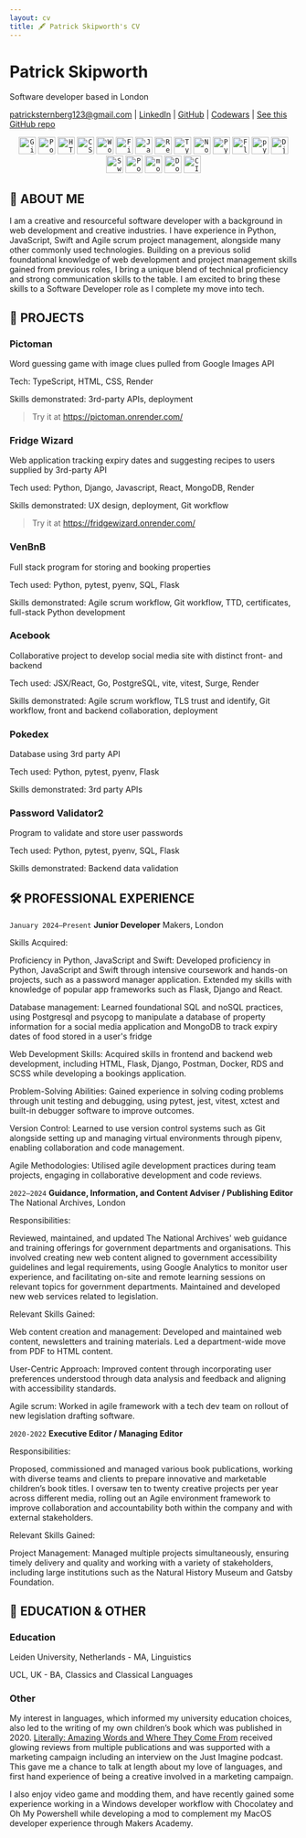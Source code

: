 ```yaml
---
layout: cv
title: 🖋️ Patrick Skipworth's CV
---
```

# Patrick Skipworth
Software developer based in London

<div id="webaddress">
  
<a href="patricksternberg123@gmail.com">patricksternberg123@gmail.com</a>
|
<a href="https://www.linkedin.com/in/patrick-skipworth-a87a20145">LinkedIn</a>
|
<a href="https://github.com/PatSternberg">GitHub</a>
|
<a href="https://www.codewars.com/users/PatSkip">Codewars</a>
|
<a href="https://github.com/PatSternberg/markdown-cv.git">See this GitHub repo</a>

</div>

<div align="center">
	<code><img width="30" src="https://user-images.githubusercontent.com/25181517/192108372-f71d70ac-7ae6-4c0d-8395-51d8870c2ef0.png" alt="Git" title="Git"/></code>
	<code><img width="30" src="https://user-images.githubusercontent.com/25181517/192109061-e138ca71-337c-4019-8d42-4792fdaa7128.png" alt="Postman" title="Postman"/></code>
	<code><img width="30" src="https://user-images.githubusercontent.com/25181517/192158954-f88b5814-d510-4564-b285-dff7d6400dad.png" alt="HTML" title="HTML"/></code>
	<code><img width="30" src="https://user-images.githubusercontent.com/25181517/183898674-75a4a1b1-f960-4ea9-abcb-637170a00a75.png" alt="CSS" title="CSS"/></code>
	<code><img width="30" src="https://user-images.githubusercontent.com/25181517/192158957-b1256181-356c-46a3-beb9-487af08a6266.png" alt="Wordpress" title="Wordpress"/></code>
	<code><img width="30" src="https://user-images.githubusercontent.com/25181517/189715289-df3ee512-6eca-463f-a0f4-c10d94a06b2f.png" alt="Figma" title="Figma"/></code>
	<code><img width="30" src="https://user-images.githubusercontent.com/25181517/117447155-6a868a00-af3d-11eb-9cfe-245df15c9f3f.png" alt="JavaScript" title="JavaScript"/></code>
	<code><img width="30" src="https://user-images.githubusercontent.com/25181517/183897015-94a058a6-b86e-4e42-a37f-bf92061753e5.png" alt="React" title="React"/></code>
	<code><img width="30" src="https://user-images.githubusercontent.com/25181517/183890598-19a0ac2d-e88a-4005-a8df-1ee36782fde1.png" alt="TypeScript" title="TypeScript"/></code>
	<code><img width="30" src="https://user-images.githubusercontent.com/25181517/183568594-85e280a7-0d7e-4d1a-9028-c8c2209e073c.png" alt="Node.js" title="Node.js"/></code>
	<code><img width="30" src="https://user-images.githubusercontent.com/25181517/183423507-c056a6f9-1ba8-4312-a350-19bcbc5a8697.png" alt="Python" title="Python"/></code>
	<code><img width="30" src="https://user-images.githubusercontent.com/25181517/183423775-2276e25d-d43d-4e58-890b-edbc88e915f7.png" alt="Flask" title="Flask"/></code>
	<code><img width="30" src="https://user-images.githubusercontent.com/25181517/184117132-9e89a93b-65fb-47c3-91e7-7d0f99e7c066.png" alt="pytest" title="pytest"/></code>
	<code><img width="30" src="https://github.com/marwin1991/profile-technology-icons/assets/62091613/9bf5650b-e534-4eae-8a26-8379d076f3b4" alt="Django" title="Django"/></code>
	<code><img width="30" src="https://user-images.githubusercontent.com/25181517/121406389-6267a300-c95e-11eb-8d67-f1e22afe8aea.png" alt="Swift" title="Swift"/></code>
	<code><img width="30" src="https://user-images.githubusercontent.com/25181517/117208740-bfb78400-adf5-11eb-97bb-09072b6bedfc.png" alt="PostgreSQL" title="PostgreSQL"/></code>
	<code><img width="30" src="https://user-images.githubusercontent.com/25181517/182884177-d48a8579-2cd0-447a-b9a6-ffc7cb02560e.png" alt="mongoDB" title="mongoDB"/></code>
	<code><img width="30" src="https://user-images.githubusercontent.com/25181517/117207330-263ba280-adf4-11eb-9b97-0ac5b40bc3be.png" alt="Docker" title="Docker"/></code>
	<code><img width="30" src="https://user-images.githubusercontent.com/25181517/183868728-b2e11072-00a5-47e2-8a4e-4ebbb2b8c554.png" alt="CI/CD" title="CI/CD"/></code>
</div>

## 👀 ABOUT ME

I am a creative and resourceful software developer with a background in web development and creative industries. I have experience in Python, JavaScript, Swift and Agile scrum project management, alongside many other commonly used technologies. Building on a previous solid foundational knowledge of web development and project management skills gained from previous roles, I bring a unique blend of technical proficiency and strong communication skills to the table. I am excited to bring these skills to a Software Developer role as I complete my move into tech.

## 💾 PROJECTS

### Pictoman

Word guessing game with image clues pulled from Google Images API

Tech: TypeScript, HTML, CSS, Render

Skills demonstrated: 3rd-party APIs, deployment

>Try it at https://pictoman.onrender.com/

### Fridge Wizard

Web application tracking expiry dates and suggesting recipes to users supplied by 3rd-party API

Tech used: Python, Django, Javascript, React, MongoDB, Render

Skills demonstrated: UX design, deployment, Git workflow

>Try it at https://fridgewizard.onrender.com/

### VenBnB 

Full stack program for storing and booking properties

Tech used: Python, pytest, pyenv, SQL, Flask

Skills demonstrated: Agile scrum workflow, Git workflow, TTD, certificates, full-stack Python development

### Acebook

Collaborative project to develop social media site with distinct front- and backend

Tech used: JSX/React, Go, PostgreSQL, vite, vitest, Surge, Render

Skills demonstrated: Agile scrum workflow, TLS trust and identify, Git workflow, front and backend collaboration, deployment

### Pokedex

Database using 3rd party API

Tech used: Python, pytest, pyenv, Flask

Skills demonstrated: 3rd party APIs

### Password Validator2

Program to validate and store user passwords

Tech used: Python, pytest, pyenv, SQL, Flask

Skills demonstrated: Backend data validation

## 🛠️ PROFESSIONAL EXPERIENCE

`January 2024–Present`
__Junior Developer__
Makers, London

Skills Acquired:

Proficiency in Python, JavaScript and Swift: Developed proficiency in Python, JavaScript and Swift through intensive coursework and hands-on projects, such as a password manager application. Extended my skills with knowledge of popular app frameworks such as Flask, Django and React.

Database management: Learned foundational SQL and noSQL practices, using Postgresql and psycopg to manipulate a database of property information for a social media application and MongoDB to track expiry dates of food stored in a user's fridge

Web Development Skills: Acquired skills in frontend and backend web development, including HTML, Flask, Django, Postman, Docker, RDS and SCSS while developing a bookings application.

Problem-Solving Abilities: Gained experience in solving coding problems through unit testing and debugging, using pytest, jest, vitest, xctest and built-in debugger software to improve outcomes.

Version Control: Learned to use version control systems such as Git alongside setting up and managing virtual environments through pipenv, enabling collaboration and code management.

Agile Methodologies: Utilised agile development practices during team projects, engaging in collaborative development and code reviews.

`2022–2024`
__Guidance, Information, and Content Adviser / Publishing Editor__
The National Archives, London

Responsibilities:

Reviewed, maintained, and updated The National Archives' web guidance and training offerings for government departments and organisations. This involved creating new web content aligned to government accessibility guidelines and legal requirements, using Google Analytics to monitor user experience, and facilitating on-site and remote learning sessions on relevant topics for government departments. Maintained and developed new web services related to legislation.

Relevant Skills Gained:

Web content creation and management: Developed and maintained web content, newsletters and training materials. Led a department-wide move from PDF to HTML content.

User-Centric Approach: Improved content through incorporating user preferences understood through data analysis and feedback and aligning with accessibility standards.

Agile scrum: Worked in agile framework with a tech dev team on rollout of new legislation drafting software.

`2020-2022`
__Executive Editor / Managing Editor__

Responsibilities:

Proposed, commissioned and managed various book publications, working with diverse teams and clients to prepare innovative and marketable children’s book titles. I oversaw ten to twenty creative projects per year across different media, rolling out an Agile environment framework to improve collaboration and accountability both within the company and with external stakeholders.

Relevant Skills Gained:

Project Management: Managed multiple projects simultaneously, ensuring timely delivery and quality and working with a variety of stakeholders, including large institutions such as the Natural History Museum and Gatsby Foundation.

## 🧠 EDUCATION & OTHER

### Education

Leiden University, Netherlands - MA, Linguistics

UCL, UK - BA, Classics and Classical Languages

### Other

My interest in languages, which informed my university education choices, also led to the writing of my own children’s book which was published in 2020. <a href="https://justimagine.co.uk/podcast/patrick-skipworth/">Literally: Amazing Words and Where They Come From</a> received glowing reviews from multiple publications and was supported with a marketing campaign including an interview on the Just Imagine podcast. This gave me a chance to talk at length about my love of languages, and first hand experience of being a creative involved in a marketing campaign.

I also enjoy video game and modding them, and have recently gained some experience working in a Windows developer workflow with Chocolatey and Oh My Powershell while developing a mod to complement my MacOS developer experience through Makers Academy.

<!-- ### Footer

Last updated: May 2013 -->


